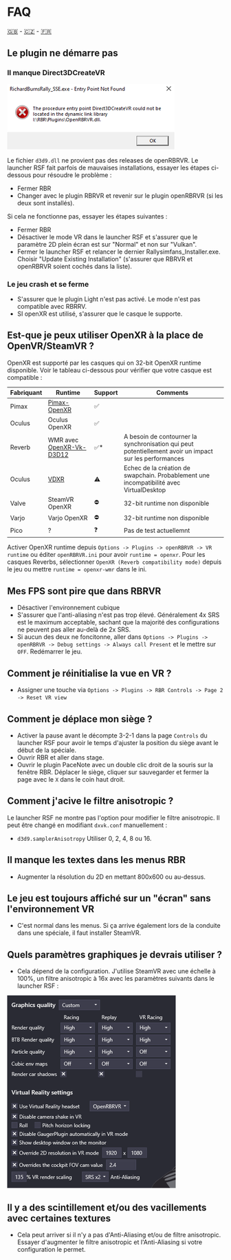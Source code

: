 # FAQ

[🇬🇧](FAQ.md) - [🇨🇿](FAQ_CZ.md) - [🇫🇷](FAQ_FR.md)

## Le plugin ne démarre pas

### Il manque Direct3DCreateVR

![Direct3DCreateVR missing](img/d3dcreatevr.png)

Le fichier `d3d9.dll` ne provient pas des releases de openRBRVR. Le launcher RSF fait parfois de mauvaises installations, essayer les étapes ci-dessous pour résoudre le problème :

- Fermer RBR
- Changer avec le plugin RBRVR et revenir sur le plugin openRBRVR (si les deux sont installés).

Si cela ne fonctionne pas, essayer les étapes suivantes :

- Fermer RBR
- Désactiver le mode VR dans le launcher RSF et s'assurer que le paramètre 2D plein écran est sur "Normal" et non sur "Vulkan".
- Fermer le launcher RSF et relancer le dernier Rallysimfans\_Installer.exe. Choisir "Update Existing Installation" (s'assurer que RBRVR et openRBRVR soient cochés dans la liste).

### Le jeu crash et se ferme

- S'assurer que le plugin Light n'est pas activé. Le mode n'est pas compatible avec RBRRV.
- SI openXR est utilisé, s'assurer que le casque le supporte.

## Est-que je peux utiliser OpenXR à la place de OpenVR/SteamVR ?

OpenXR est supporté par les casques qui on 32-bit OpenXR runtime disponible. Voir le tableau ci-dessous pour vérifier que votre casque est compatible :

| Fabriquant | Runtime                                                                 | Support     | Comments                                                                    |
| ------------ | ----------------------------------------------------------------------- | ----------- | --------------------------------------------------------------------------- |
| Pimax        | [Pimax-OpenXR](https://github.com/mbucchia/Pimax-OpenXR)                | ✅          |                                                                             |
| Oculus       | Oculus OpenXR                                                           | ✅          |                                                                             |
| Reverb       | WMR avec [OpenXR-Vk-D3D12](https://github.com/mbucchia/OpenXR-Vk-D3D12) | ✅*         | A besoin de contourner la synchronisation qui peut potentiellement avoir un impact sur les performances  |
| Oculus       | [VDXR](https://github.com/mbucchia/VirtualDesktop-OpenXR)               | ⚠️           | Echec de la création de swapchain. Probablement une incompatibilité avec VirtualDesktop          |
| Valve        | SteamVR OpenXR                                                          | ⛔          | 32-bit runtime non disponible                                                 |
| Varjo        | Varjo OpenXR                                                            | ⛔          | 32-bit runtime non disponible                                                 |
| Pico         | ?                                                                       | ❓          | Pas de test actuellemnt                                                      |

Activer OpenXR runtime depuis `Options -> Plugins -> openRBRVR -> VR runtime` ou éditer `openRBRVR.ini` pour avoir `runtime = openxr`. Pour les casques Reverbs, sélectionner `OpenXR (Reverb compatibility mode)` depuis le jeu ou mettre `runtime =
openxr-wmr` dans le ini.

## Mes FPS sont pire que dans RBRVR

- Désactiver l'environnement cubique
- S'assurer que l'anti-aliasing n'est pas trop élevé. Généralement 4x SRS est le maximum acceptable, sachant que la majorité des configurations ne peuvent pas aller au-delà de 2x SRS.
- Si aucun des deux ne foncitonne, aller dans `Options -> Plugins -> openRBRVR -> Debug settings -> Always call Present` et le mettre sur `OFF`. Redémarrer le jeu.

## Comment je réinitialise la vue en VR ?

- Assigner une touche via `Options -> Plugins -> RBR Controls -> Page 2 -> Reset VR view`

## Comment je déplace mon siège ?

- Activer la pause avant le décompte 3-2-1 dans la page `Controls` du launcher RSF pour avoir le temps d'ajuster la position du siège avant le début de la spéciale.
- Ouvrir RBR et aller dans stage.
- Ouvrir le plugin PaceNote avec un double clic droit de la souris sur la fenêtre RBR. Déplacer le siège, cliquer sur sauvegarder et fermer la page avec le `X` dans le coin haut droit.

## Comment j'acive le filtre anisotropic ?

Le launcher RSF ne montre pas l'option pour modifier le filtre anisotropic. Il peut être changé  en modifiant `dxvk.conf` manuellement :

- `d3d9.samplerAnisotropy` Utiliser 0, 2, 4, 8 ou 16.

## Il manque les textes dans les menus RBR

- Augmenter la résolution du 2D en mettant 800x600 ou au-dessus.

## Le jeu est toujours affiché sur un "écran" sans l'environnement VR

- C'est normal dans les menus. Si ça arrive également lors de la conduite dans une spéciale, il faut installer SteamVR.

## Quels paramètres graphiques je devrais utiliser ?

- Cela dépend de la configuration. J'utilise SteamVR avec une échelle à 100%, un filtre anisotropic à 16x avec les paramètres suivants dans le launcher RSF :

![Example settings](img/example_settings.png)

## Il y a des scintillement et/ou des vacillements avec certaines textures

- Cela peut arriver si il n'y a pas d'Anti-Aliasing et/ou de filtre anisotropic. Essayer d'augmenter le filtre anisotropic et l'Anti-Aliasing si votre configuration le permet.

